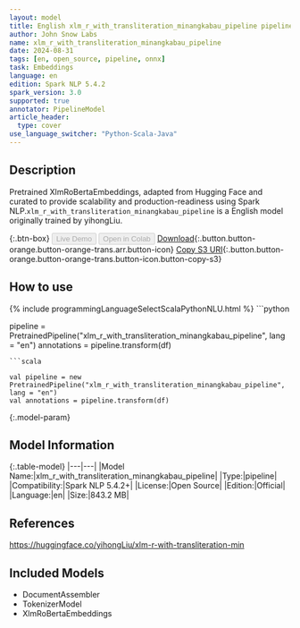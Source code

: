 ```yaml
---
layout: model
title: English xlm_r_with_transliteration_minangkabau_pipeline pipeline XlmRoBertaEmbeddings from yihongLiu
author: John Snow Labs
name: xlm_r_with_transliteration_minangkabau_pipeline
date: 2024-08-31
tags: [en, open_source, pipeline, onnx]
task: Embeddings
language: en
edition: Spark NLP 5.4.2
spark_version: 3.0
supported: true
annotator: PipelineModel
article_header:
  type: cover
use_language_switcher: "Python-Scala-Java"
---
```


## Description

Pretrained XlmRoBertaEmbeddings, adapted from Hugging Face and curated to provide scalability and production-readiness using Spark NLP.`xlm_r_with_transliteration_minangkabau_pipeline` is a English model originally trained by yihongLiu.

{:.btn-box}
<button class="button button-orange" disabled>Live Demo</button>
<button class="button button-orange" disabled>Open in Colab</button>
[Download](https://s3.amazonaws.com/auxdata.johnsnowlabs.com/public/models/xlm_r_with_transliteration_minangkabau_pipeline_en_5.4.2_3.0_1725127931534.zip){:.button.button-orange.button-orange-trans.arr.button-icon}
[Copy S3 URI](s3://auxdata.johnsnowlabs.com/public/models/xlm_r_with_transliteration_minangkabau_pipeline_en_5.4.2_3.0_1725127931534.zip){:.button.button-orange.button-orange-trans.button-icon.button-copy-s3}

## How to use



<div class="tabs-box" markdown="1">
{% include programmingLanguageSelectScalaPythonNLU.html %}
```python

pipeline = PretrainedPipeline("xlm_r_with_transliteration_minangkabau_pipeline", lang = "en")
annotations =  pipeline.transform(df)   

```
```scala

val pipeline = new PretrainedPipeline("xlm_r_with_transliteration_minangkabau_pipeline", lang = "en")
val annotations = pipeline.transform(df)

```
</div>

{:.model-param}
## Model Information

{:.table-model}
|---|---|
|Model Name:|xlm_r_with_transliteration_minangkabau_pipeline|
|Type:|pipeline|
|Compatibility:|Spark NLP 5.4.2+|
|License:|Open Source|
|Edition:|Official|
|Language:|en|
|Size:|843.2 MB|

## References

https://huggingface.co/yihongLiu/xlm-r-with-transliteration-min

## Included Models

- DocumentAssembler
- TokenizerModel
- XlmRoBertaEmbeddings